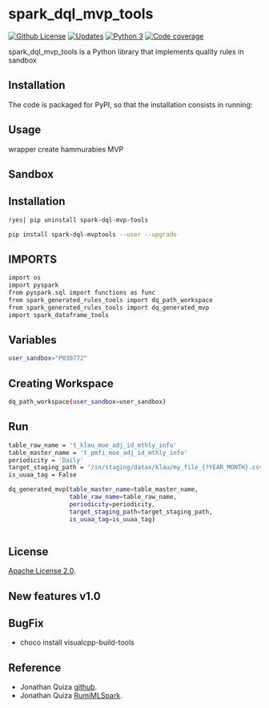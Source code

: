 # spark_dql_mvp_tools

[![Github License](https://img.shields.io/badge/License-Apache%202.0-blue.svg)](https://opensource.org/licenses/Apache-2.0)
[![Updates](https://pyup.io/repos/github/woctezuma/google-colab-transfer/shield.svg)](pyup)
[![Python 3](https://pyup.io/repos/github/woctezuma/google-colab-transfer/python-3-shield.svg)](pyup)
[![Code coverage](https://codecov.io/gh/woctezuma/google-colab-transfer/branch/master/graph/badge.svg)](codecov)

spark_dql_mvp_tools is a Python library that implements quality rules in sandbox

## Installation

The code is packaged for PyPI, so that the installation consists in running:

## Usage

wrapper create hammurabies MVP

## Sandbox

## Installation

```sh
!yes| pip uninstall spark-dql-mvp-tools
```

```sh
pip install spark-dql-mvptools --user --upgrade
```

## IMPORTS

```sh
import os
import pyspark
from pyspark.sql import functions as func
from spark_generated_rules_tools import dq_path_workspace
from spark_generated_rules_tools import dq_generated_mvp
import spark_dataframe_tools 

```

## Variables

```sh
user_sandbox="P030772"
```

## Creating Workspace

```sh
dq_path_workspace(user_sandbox=user_sandbox)
```

## Run

```sh
table_raw_name = 't_klau_moe_adj_id_mthly_info'
table_master_name = 't_pmfi_moe_adj_id_mthly_info'
periodicity = 'Daily'
target_staging_path = '/in/staging/datax/klau/my_file_{?YEAR_MONTH}.csv'
is_uuaa_tag = False

dq_generated_mvp(table_master_name=table_master_name,
                 table_raw_name=table_raw_name,
                 periodicity=periodicity,
                 target_staging_path=target_staging_path,
                 is_uuaa_tag=is_uuaa_tag)
               
```

## License

[Apache License 2.0](https://www.dropbox.com/s/8t6xtgk06o3ij61/LICENSE?dl=0).

## New features v1.0

## BugFix

- choco install visualcpp-build-tools

## Reference

- Jonathan Quiza [github](https://github.com/jonaqp).
- Jonathan Quiza [RumiMLSpark](http://rumi-ml.herokuapp.com/).
